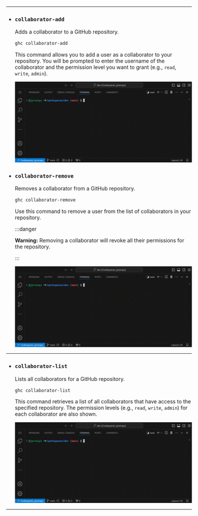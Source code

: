 
---

- ### **`collaborator-add`**

  Adds a collaborator to a GitHub repository.
  
  ```bash
  ghc collaborator-add
  ```

  This command allows you to add a user as a collaborator to your repository. You will be prompted to enter the username of the collaborator and the permission level you want to grant (e.g., `read`, `write`, `admin`).

  ![ghc collaborator-add](/gifs/collaborator-add.gif)


- ### **`collaborator-remove`**

  Removes a collaborator from a GitHub repository.
  
  ```bash
  ghc collaborator-remove
  ```

  Use this command to remove a user from the list of collaborators in your repository.

  :::danger
  
  **Warning:** Removing a collaborator will revoke all their permissions for the repository.

  :::

  ![ghc collaborator-remove](/gifs/collaborator-remove.gif)

---

- ### **`collaborator-list`**

  Lists all collaborators for a GitHub repository.
  
  ```bash
  ghc collaborator-list
  ```

  This command retrieves a list of all collaborators that have access to the specified repository. The permission levels (e.g., `read`, `write`, `admin`) for each collaborator are also shown.

  ![ghc collaborator-list](/gifs/collaborator-list.gif)

---
